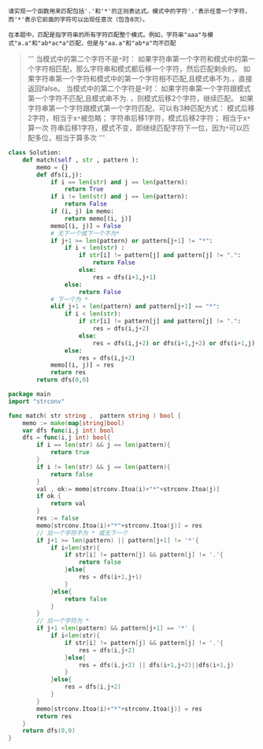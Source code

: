 `请实现一个函数用来匹配包括'.'和'*'的正则表达式。模式中的字符'.'表示任意一个字符，而'*'表示它前面的字符可以出现任意次（包含0次）。  `

 `在本题中，匹配是指字符串的所有字符匹配整个模式。例如，字符串"aaa"与模式"a.a"和"ab*ac*a"匹配，但是与"aa.a"和"ab*a"均不匹配 `

> '''
>         当模式中的第二个字符不是`*`时： 
>             如果字符串第一个字符和模式中的第一个字符相匹配，那么字符串和模式都后移一个字符，然后匹配剩余的。
>             如果字符串第一个字符和模式中的第一个字符相不匹配,且模式串不为.，直接返回false。 
>         当模式中的第二个字符是`*`时：
>             如果字符串第一个字符跟模式第一个字符不匹配,且模式串不为. ，则模式后移2个字符，继续匹配。
>             如果字符串第一个字符跟模式第一个字符匹配，可以有3种匹配方式：
>                 模式后移2字符，相当于x`*`被忽略；
>                 字符串后移1字符，模式后移2字符； 相当于x`*`算一次
>                 符串后移1字符，模式不变，即继续匹配字符下一位，因为`*`可以匹配多位，相当于算多次
> '''

```python
class Solution:
    def match(self , str , pattern ):
        memo = {}
        def dfs(i,j):
            if i == len(str) and j == len(pattern):
                return True
            if i != len(str) and j == len(pattern):
                return False
            if (i, j) in memo:
                return memo[(i, j)]
            memo[(i, j)] = False
            # 无下一个或下一个不为*
            if j+1 >= len(pattern) or pattern[j+1] != "*":
                if i < len(str) :
                    if str[i] != pattern[j] and pattern[j] != ".":
                        return False
                    else:
                        res = dfs(i+1,j+1)
                else:
                    return False
            # 下一个为 *
            elif j+1 < len(pattern) and pattern[j+1] == "*":
                if i < len(str):
                    if str[i] != pattern[j] and pattern[j] != ".":
                        res = dfs(i,j+2)
                    else:
                        res = dfs(i,j+2) or dfs(i+1,j+2) or dfs(i+1,j)
                else:
                    res = dfs(i,j+2)
            memo[(i, j)] = res
            return res
        return dfs(0,0)
```

```go
package main
import "strconv"

func match( str string ,  pattern string ) bool {
    memo := make(map[string]bool)
    var dfs func(i,j int) bool
    dfs = func(i,j int) bool{
        if i == len(str) && j == len(pattern){
            return true
        }
        if i != len(str) && j == len(pattern){
            return false
        }
        val , ok:= memo[strconv.Itoa(i)+"*"+strconv.Itoa(j)]
        if ok {
            return val
        }
        res := false
        memo[strconv.Itoa(i)+"*"+strconv.Itoa(j)] = res
        // 后一个字符不为 * 或无下一个
        if j+1 >= len(pattern) || pattern[j+1] != '*'{
            if i<len(str){
                if str[i] != pattern[j] && pattern[j] != '.'{
                    return false
                }else{
                    res = dfs(i+1,j+1)
                }
            }else{
                return false
            }
        }
        // 后一个字符为 *
        if j+1 <len(pattern) && pattern[j+1] == '*' {
            if i<len(str){
                if str[i] != pattern[j] && pattern[j] != '.'{
                    res = dfs(i,j+2)
                }else{
                    res = dfs(i,j+2) || dfs(i+1,j+2)||dfs(i+1,j)
                }
            }else{
                res = dfs(i,j+2)
            }
        }
        memo[strconv.Itoa(i)+"*"+strconv.Itoa(j)] = res
        return res
    }
    return dfs(0,0)
}
```
